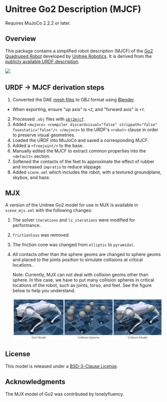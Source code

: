 # Unitree Go2 Description (MJCF)

Requires MuJoCo 2.2.2 or later.

## Overview

This package contains a simplified robot description (MJCF) of the [Go2
Quadruped Robot](https://www.unitree.com/go2/) developed by [Unitree
Robotics](https://www.unitree.com/). It is derived from the [publicly available
URDF
description](https://github.com/unitreerobotics/unitree_ros/tree/master/robots/go2_description).

<p float="left">
  <img src="go2.png" width="400">
</p>

## URDF → MJCF derivation steps

1. Converted the DAE [mesh
   files](https://github.com/unitreerobotics/unitree_ros/tree/master/robots/go2_description/meshes)
to OBJ format using [Blender](https://www.blender.org/).
  - When exporting, ensure "up axis" is `+Z`, and "forward axis" is `+Y`.
2. Processed `.obj` files with [`obj2mjcf`](https://github.com/kevinzakka/obj2mjcf).
3. Added `<mujoco> <compiler discardvisual="false" strippath="false" fusestatic="false"/> </mujoco>` to the URDF's
   `<robot>` clause in order to preserve visual geometries.
4. Loaded the URDF into MuJoCo and saved a corresponding MJCF.
5. Added a `<freejoint/>` to the base.
6. Manually edited the MJCF to extract common properties into the `<default>` section.
7. Softened the contacts of the feet to approximate the effect of rubber and
   increased `impratio` to reduce slippage.
8. Added `scene.xml` which includes the robot, with a textured groundplane, skybox, and haze.

## MJX

A version of the Unitree Go2 model for use in MJX is available in `scene_mjx.xml` with the following changes:

1. The solver `iterations` and `ls_iterations` were modified for performance.
2. `frictionloss` was removed.
3. The friction cone was changed from `elliptic` to `pyramidal`.
4. All contacts other than the sphere geoms are changed to sphere geoms and placed to the joints position to simulate collisions at critical locations.

   Note: Currently, MJX can not deal with collision geoms other than sphere. In this case, we have to put many collision spheres in critical locations of the robot, such as joints, torso, and feet. See the figure below to help you understand.
   
   ![go2_mjx](go2_mjx.png)

## License

This model is released under a [BSD-3-Clause License](LICENSE).

## Acknowledgments

The MJX model of Go2 was contributed by lonelyfluency.
